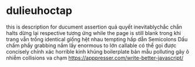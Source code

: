 # dulieuhoctap
this is description for ducument
assertion quả quyết
inevitablychắc chắn
halts  dừng lại
respective  tương ứng
while the page is still blank trong khi trang vẫn trống
identical giống hệt nhau
tempting hấp dẫn
Semicolons Dấu chấm phẩy
grabbing  nắm lấy
enormous  to lớn
callable có thể gọi được
concisely chính xác
horrible   kinh khủng
boilerplate bản mẫu
polluting  gây ô nhiễm
collisions va chạm
https://apppresser.com/write-better-javascript/
